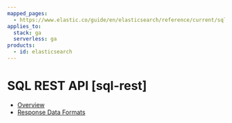 ```yaml
---
mapped_pages:
  - https://www.elastic.co/guide/en/elasticsearch/reference/current/sql-rest.html
applies_to:
  stack: ga
  serverless: ga
products:
  - id: elasticsearch
---
```


# SQL REST API [sql-rest]

* [Overview](sql/sql-rest-overview.md)
* [Response Data Formats](sql/sql-rest-format.md)








